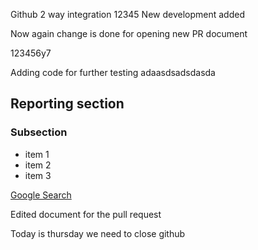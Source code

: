 Github 2 way integration
12345
New development added

Now again change is done for opening new PR document

123456y7


Adding code for further testing
adaasdsadsdasda

## Reporting section
### Subsection
  - item 1
  - item 2
  - item 3
    
[Google Search](http://www.google.com)

Edited document for the pull request

Today is thursday we need to close github
